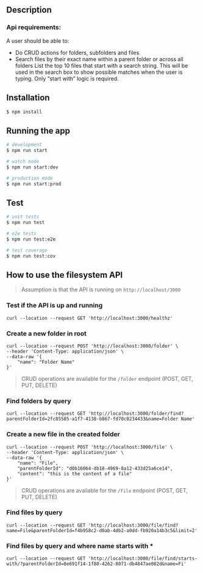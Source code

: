 ## Description

### Api requirements:

A user should be able to:
- Do CRUD actions for folders, subfolders and files
- Search files by their exact name within a parent folder or across all folders
List the top 10 files that start with a search string.
This will be used in the search box to show possible matches when the user is
typing. Only “start with” logic is required.

## Installation

```bash
$ npm install
```

## Running the app

```bash
# development
$ npm run start

# watch mode
$ npm run start:dev

# production mode
$ npm run start:prod
```

## Test

```bash
# unit tests
$ npm run test

# e2e tests
$ npm run test:e2e

# test coverage
$ npm run test:cov
```


## How to use the filesystem API

> Assumption is that the API is running on `http://localhost/3000`

### Test if the API is up and running
```
curl --location --request GET 'http://localhost:3000/healthz'
```

### Create a new folder in root
```
curl --location --request POST 'http://localhost:3000/folder' \
--header 'Content-Type: application/json' \
--data-raw '{
    "name": "Folder Name"
}'
```
> CRUD operations are available for the `/folder` endpoint (POST, GET, PUT, DELETE)

### Find folders by query
```
curl --location --request GET 'http://localhost:3000/folder/find?parentFolderId=2fc85585-a1f7-4138-b867-fd70c0234433&name=Folder Name'
```

### Create a new file in the created folder
```
curl --location --request POST 'http://localhost:3000/file' \
--header 'Content-Type: application/json' \
--data-raw '{
    "name": "File",
    "parentFolderId": "d0b16064-db18-4969-8a12-433d25a6ce14",
    "content": "this is the content of a file"
}'
```
> CRUD operations are available for the `/file` endpoint (POST, GET, PUT, DELETE)

### Find files by query

```
curl --location --request GET 'http://localhost:3000/file/find?name=File&parentFolderId=f4b958c2-d0ab-4db2-a0dd-fb920a14b3c5&limit=2'
```

### Find files by query and where name starts with *
```
curl --location --request GET 'http://localhost:3000/file/find/starts-with/?parentFolderId=8e691f14-1f80-4262-8071-db4847ae082d&name=Fi'
```